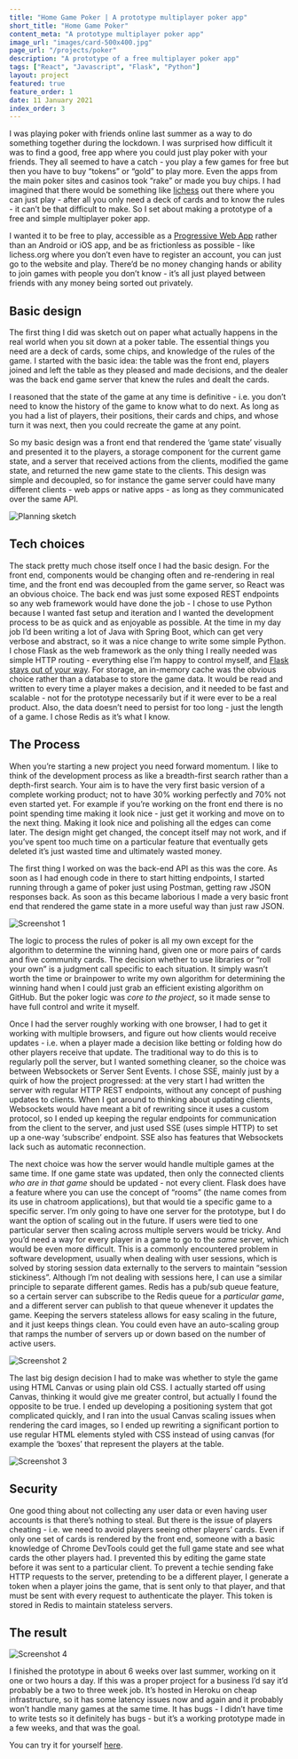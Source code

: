 ```yaml
---
title: "Home Game Poker | A prototype multiplayer poker app"
short_title: "Home Game Poker"
content_meta: "A prototype multiplayer poker app"
image_url: "images/card-500x400.jpg"
page_url: "/projects/poker"
description: "A prototype of a free multiplayer poker app"
tags: ["React", "Javascript", "Flask", "Python"]
layout: project
featured: true
feature_order: 1
date: 11 January 2021
index_order: 3
---
```


I was playing poker with friends online last summer as a way to do something together during the lockdown. I was surprised how difficult it was to find a good, free app where you could just play poker with your friends. They all seemed to have a catch - you play a few games for free but then you have to buy “tokens” or “gold” to play more. Even the apps from the main poker sites and casinos took “rake” or made you buy chips. I had imagined that there would be something like [lichess](https://lichess.org/) out there where you can just play - after all you only need a deck of cards and to know the rules - it can’t be that difficult to make. So I set about making a prototype of a free and simple multiplayer poker app. 


I wanted it to be free to play, accessible as a [Progressive Web App](https://developer.mozilla.org/en-US/docs/Web/Progressive_web_apps) rather than an Android or iOS app, and be as frictionless as possible - like lichess.org where you don’t even have to register an account, you can just go to the website and play. There’d be no money changing hands or ability to join games with people you don’t know - it’s all just played between friends with any money being sorted out privately.


## Basic design

The first thing I did was sketch out on paper what actually happens in the real world when you sit down at a poker table. The essential things you need are a deck of cards, some chips, and knowledge of the rules of the game. I started with the basic idea: the table was the front end, players joined and left the table as they pleased and made decisions, and the dealer was the back end game server that knew the rules and dealt the cards. 

I reasoned that the state of the game at any time is definitive - i.e. you don’t need to know the history of the game to know what to do next. As long as you had a list of players, their positions, their cards and chips, and whose turn it was next, then you could recreate the game at any point. 

So my basic design was a front end that rendered the ‘game state’ visually and presented it to the players, a storage component for the current game state, and a server that received actions from the clients, modified the game state, and returned the new game state to the clients. This design was simple and decoupled, so for instance the game server could have many different clients - web apps or native apps - as long as they communicated over the same API. 

![Planning sketch](/images/pkr0.jpg "Planning sketch")


## Tech choices

The stack pretty much chose itself once I had the basic design. For the front end, components would be changing often and re-rendering in real time, and the front end was decoupled from the game server, so React was an obvious choice. The back end was just some exposed REST endpoints so any web framework would have done the job - I chose to use Python because I wanted fast setup and iteration and I wanted the development process to be as quick and as enjoyable as possible. At the time in my day job I’d been writing a lot of Java with Spring Boot, which can get very verbose and abstract, so it was a nice change to write some simple Python. I chose Flask as the web framework as the only thing I really needed was simple HTTP routing - everything else I’m happy to control myself, and [Flask stays out of your way](https://flask.palletsprojects.com/en/1.1.x/foreword/#what-does-micro-mean). For storage, an in-memory cache was the obvious choice rather than a database to store the game data. It would be read and written to every time a player makes a decision, and it needed to be fast and scalable - not for the prototype necessarily but if it were ever to be a real product. Also, the data doesn’t need to persist for too long - just the length of a game. I chose Redis as it’s what I know. 

## The Process

When you’re starting a new project you need forward momentum. I like to think of the development process as like a breadth-first search rather than a depth-first search. Your aim is to have the very first basic version of a complete working product; not to have 30% working perfectly and 70% not even started yet. For example if you’re working on the front end there is no point spending time making it look nice - just get it working and move on to the next thing. Making it look nice and polishing all the edges can come later. The design might get changed, the concept itself may not work, and if you’ve spent too much time on a particular feature that eventually gets deleted it’s just wasted time and ultimately wasted money. 

The first thing I worked on was the back-end API as this was the core. As soon as I had enough code in there to start hitting endpoints, I started running through a game of poker just using Postman, getting raw JSON responses back. As soon as this became laborious I made a very basic front end that rendered the game state in a more useful way than just raw JSON.

![Screenshot 1](/images/pkr1.PNG "Screenshot 1")

The logic to process the rules of poker is all my own except for the algorithm to determine the winning hand, given one or more pairs of cards and five community cards. The decision whether to use libraries or “roll your own” is a judgment call specific to each situation. It simply wasn’t worth the time or brainpower to write my own algorithm for determining the winning hand when I could just grab an efficient existing algorithm on GitHub. But the poker logic was _core to the project_, so it made sense to have full control and write it myself.

Once I had the server roughly working with one browser, I had to get it working with multiple browsers, and figure out how clients would receive updates - i.e. when a player made a decision like betting or folding how do other players receive that update. The traditional way to do this is to regularly poll the server, but I wanted something cleaner, so the choice was between Websockets or Server Sent Events. I chose SSE, mainly just by a quirk of how the project progressed: at the very start I had written the server with regular HTTP REST endpoints, without any concept of pushing updates to clients. When I got around to thinking about updating clients, Websockets would have meant a bit of rewriting since it uses a custom protocol, so I ended up keeping the regular endpoints for communication from the client to the server, and just used SSE (uses simple HTTP) to set up a one-way ‘subscribe’ endpoint. SSE also has features that Websockets lack such as automatic reconnection.

The next choice was how the server would handle multiple games at the same time. If one game state was updated, then only the connected clients _who are in that game_ should be updated - not every client. Flask does have a feature where you can use the concept of “rooms” (the name comes from its use in chatroom applications), but that would tie a specific game to a specific server. I’m only going to have one server for the prototype, but I do want the option of scaling out in the future. If users were tied to one particular server then scaling across multiple servers would be tricky. And you’d need a way for every player in a game to go to the _same_ server, which would be even more difficult. This is a commonly encountered problem in software development, usually when dealing with user sessions, which is solved by storing session data externally to the servers to maintain “session stickiness”. Although I’m not dealing with sessions here, I can use a similar principle to separate different games. Redis has a pub/sub queue feature, so a certain server can subscribe to the Redis queue for a _particular game_, and a different server can publish to that queue whenever it updates the game. Keeping the servers stateless allows for easy scaling in the future, and it just keeps things clean. You could even have an auto-scaling group that ramps the number of servers up or down based on the number of active users. 

![Screenshot 2](/images/pkr2.PNG "Screenshot 2")

The last big design decision I had to make was whether to style the game using HTML Canvas or using plain old CSS. I actually started off using Canvas, thinking it would give me greater control, but actually I found the opposite to be true. I ended up developing a positioning system that got complicated quickly, and I ran into the usual Canvas scaling issues when rendering the card images, so I ended up rewriting a significant portion to use regular HTML elements styled with CSS instead of using canvas (for example the ‘boxes’ that represent the players at the table. 

![Screenshot 3](/images/pkr3.PNG "Screenshot 3")


## Security

One good thing about not collecting any user data or even having user accounts is that there’s nothing to steal.  But there is the issue of players cheating - i.e. we need to avoid players seeing other players’ cards.  Even if only one set of cards is rendered by the front end, someone with a basic knowledge of Chrome DevTools could get the full game state and see what cards the other players had. I prevented this by editing the game state before it was sent to a particular client. To prevent a techie sending fake HTTP requests to the server, pretending to be a different player, I generate a token when a player joins the game, that is sent only to that player, and that must be sent with every request to authenticate the player. This token is stored in Redis to maintain stateless servers.


## The result

![Screenshot 4](/images/pkr4.png "Screenshot 4")

I finished the prototype in about 6 weeks over last summer, working on it one or two hours a day. If this was a proper project for a business I’d say it’d probably be a two to three week job. It’s hosted in Heroku on cheap infrastructure, so it has some latency issues now and again and it probably won’t handle many games at the same time. It has bugs - I didn’t have time to write tests so it definitely has bugs - but it’s a working prototype made in a few weeks, and that was the goal. 

You can try it for yourself [here](https://homegamepkr.herokuapp.com/).

